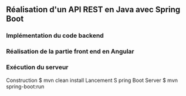 ## Réalisation d'un API REST en Java avec Spring Boot 

### Implémentation du code backend 

### Réalisation de la partie front end en Angular

### Exécution du serveur 
Construction 
  $ mvn clean install
Lancement S pring Boot Server 
  $ mvn spring-boot:run 


